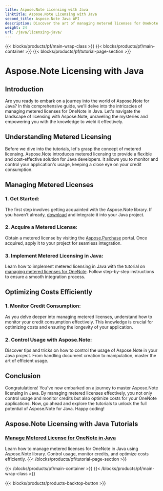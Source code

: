 ```yaml
---
title: Aspose.Note Licensing with Java
linktitle: Aspose.Note Licensing with Java
second_title: Aspose.Note Java API
description: Discover the art of managing metered licenses for OneNote in Java with Aspose.Note. Effectively control usage, monitor credits, and optimize costs.
weight: 24
url: /java/licensing-java/
---
```


{{< blocks/products/pf/main-wrap-class >}}
{{< blocks/products/pf/main-container >}}
{{< blocks/products/pf/tutorial-page-section >}}

# Aspose.Note Licensing with Java

## Introduction

Are you ready to embark on a journey into the world of Aspose.Note for Java? In this comprehensive guide, we'll delve into the intricacies of managing metered licenses for OneNote in Java. Let's navigate the landscape of licensing with Aspose.Note, unraveling the mysteries and empowering you with the knowledge to wield it effectively.

## Understanding Metered Licensing

Before we dive into the tutorials, let's grasp the concept of metered licensing. Aspose.Note introduces metered licensing to provide a flexible and cost-effective solution for Java developers. It allows you to monitor and control your application's usage, keeping a close eye on your credit consumption.

## Managing Metered Licenses

### 1. Get Started:
   The first step involves getting acquainted with the Aspose.Note library. If you haven't already, [download](https://downloads.aspose.com/note/java) and integrate it into your Java project.

### 2. Acquire a Metered License:
   Obtain a metered license by visiting the [Aspose.Purchase](https://purchase.aspose.com/) portal. Once acquired, apply it to your project for seamless integration.

### 3. Implement Metered Licensing in Java:
   Learn how to implement metered licensing in Java with the tutorial on [managing metered licenses for OneNote](./manage-metered-license/). Follow step-by-step instructions to ensure a smooth integration process.

## Optimizing Costs Efficiently

### 1. Monitor Credit Consumption:
   As you delve deeper into managing metered licenses, understand how to monitor your credit consumption effectively. This knowledge is crucial for optimizing costs and ensuring the longevity of your application.

### 2. Control Usage with Aspose.Note:
   Discover tips and tricks on how to control the usage of Aspose.Note in your Java project. From handling document creation to manipulation, master the art of efficient usage.

## Conclusion

Congratulations! You've now embarked on a journey to master Aspose.Note licensing in Java. By managing metered licenses effectively, you not only control usage and monitor credits but also optimize costs for your OneNote applications. Now, go ahead and explore the tutorials to unlock the full potential of Aspose.Note for Java. Happy coding!
## Aspose.Note Licensing with Java Tutorials
### [Manage Metered License for OneNote in Java](./manage-metered-license/)
Learn how to manage metered licenses for OneNote in Java using Aspose.Note library. Control usage, monitor credits, and optimize costs efficiently.
{{< /blocks/products/pf/tutorial-page-section >}}

{{< /blocks/products/pf/main-container >}}
{{< /blocks/products/pf/main-wrap-class >}}

{{< blocks/products/products-backtop-button >}}
